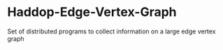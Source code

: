 # Haddop-Edge-Vertex-Graph
Set of distributed programs to collect information on a large edge vertex graph
